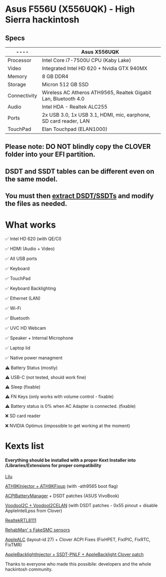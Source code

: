 # Asus F556U (X556UQK) - High Sierra hackintosh

## Specs


---- | Asus X556UQK
------------ | -------------
Processor |	Intel Core i7-7500U CPU (Kaby Lake)
Video |	Integrated Intel HD 620 + Nvidia GTX 940MX
Memory |	8 GB DDR4
Storage |	Micron 512 GB SSD
Connectivity |	Wireless AC Atheros ATH9565, Realtek Gigabit Lan, Bluetooth 4.0
Audio | Intel HDA - Realtek ALC255
Ports | 2x USB 3.0, 1x USB 3.1, HDMI, mic, earphone, SD card reader, LAN
TouchPad | Elan Touchpad (ELAN1000)

## Please note: DO NOT blindly copy the CLOVER folder into your EFI partition. 

## DSDT and SSDT tables can be different even on the same model.

## You must then [extract DSDT/SSDTs](https://www.tonymacx86.com/threads/guide-patching-laptop-dsdt-ssdts.152573/) and modify the files as needed.

# What works
  
✅ Intel HD 620 (with QE/CI)

✅ HDMI (Audio + Video)

✅ All USB ports

✅ Keyboard

✅ TouchPad

✅ Keyboard Backlighting

✅ Ethernet (LAN)

✅ Wi-Fi

✅ Bluetooth

✅ UVC HD Webcam

✅ Speaker + Internal Microphone

✅ Laptop lid

✅ Native power managment

⚠️ Battery Status (mostly)

⚠️ USB-C (not tested, should work fine)

⚠️ Sleep (fixable)

⚠️ FN Keys (only works with volume control - fixable)

⚠️ Battery status is 0% when AC Adapter is connected. (fixable)

❌ SD card reader

❌ NVIDIA Optimus (impossible to get working at the moment)


# Kexts list

#### Everything should be installed with a proper Kext Installer into /Libraries/Extensions for proper compatibility

[Lilu](https://github.com/acidanthera/Lilu)

[ATH9KInjector + ATH9KFixup](https://github.com/black-dragon74/ATH9KFixup) (with -ath9565 boot flag)

[ACPIBatteryManager](https://bitbucket.org/RehabMan/os-x-acpi-battery-driver/downloads/) + DSDT patches (ASUS VivoBook)

[VoodooI2C + VoodooI2CELAN](https://github.com/alexandred/VoodooI2C) (with DSDT patches - 0x55 pinout + disable AppleIntelLpss from Clover)

[RealtekRTL8111](https://github.com/Mieze/RTL8111_driver_for_OS_X)

[RehabMan' s FakeSMC sensors](https://bitbucket.org/RehabMan/os-x-fakesmc-kozlek/downloads/)

[AppleALC](https://github.com/acidanthera/AppleALC) (layout-id 27) + Clover ACPI Fixes (FixHPET, FixIPIC, FixRTC, FixTMR)

[AppleBacklightInjector + SSDT-PNLF + AppleBacklight Clover
patch](https://www.tonymacx86.com/threads/guide-laptop-backlight-control-using-applebacklightinjector-kext.218222/)

Thanks to everyone who made this possibile: developers and the whole hackintosh community.
